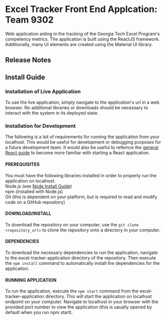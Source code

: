 # Excel Tracker Front End Applcation: Team 9302

Web application aiding in the tracking of the Georgia Tech Excel Program's competency metrics. The application is built using the ReactJS framework. Additionally, many UI elements are created using the Material UI library. 

## Release Notes


## Install Guide

### Installation of Live Application
To use the live application, simply navigate to the application's url in a web browser. No additional libraries or downloads should be necessary to interact with the system in its deployed state.

### Installation for Development
The following is a lsit of requirements for running the application from your localhost. This would be useful for development or debugging purposes for a future development team. It would also be useful to refernce the [general React guide](https://reactjs.org/docs/getting-started.html) to become more familiar with starting a React application.

#### PREREQUISITES 
You must have the following libraries installed in order to properly run the application on localhost.  
Node.js (see [Node Install Guide](https://nodejs.org/en/download/))  
npm (installed with Node.js)  
Git (this is dependent on your platform, but is required to read and modify code on a GitHub repository)

#### DOWNLOAD/INSTALL
To download the repository on your computer, use the `git clone <repository_url>` to clone the repository onto a directory in your computer.

#### DEPENDENCIES
To download the necessary dependencies to run the application, navigate to the excel-tracker-application directory of the repository. Then execute the `npm install` command to automatically install the dependencies for the applicaiton.

#### RUNNING APPLICATION
To run the application, execute the `npm start` command from the excel-tracker-application directory. This will start the application on localhost endpoint on your computer. Navigate to localhost in your browser with the provided port number to view the application (this is uaually opened by default when you run npm start).


#




